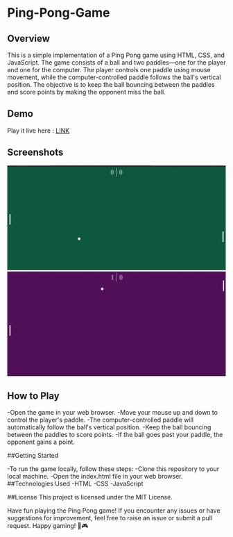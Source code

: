 # Ping-Pong-Game

## Overview
This is a simple implementation of a Ping Pong game using HTML, CSS, and JavaScript. The game consists of a ball and two paddles—one for the player and one for the computer. The player controls one paddle using mouse movement, while the computer-controlled paddle follows the ball's vertical position. The objective is to keep the ball bouncing between the paddles and score points by making the opponent miss the ball.

## Demo
Play it live here : [LINK](https://ping-pong-game-alpha.vercel.app/)


## Screenshots

![Start Screen](images/pp1.jpg)
![Game Screen](images/pp2.jpg)


## How to Play
-Open the game in your web browser.
-Move your mouse up and down to control the player's paddle.
-The computer-controlled paddle will automatically follow the ball's vertical position.
-Keep the ball bouncing between the paddles to score points.
-If the ball goes past your paddle, the opponent gains a point.

##Getting Started

-To run the game locally, follow these steps:
-Clone this repository to your local machine.
-Open the index.html file in your web browser.
##Technologies Used
-HTML
-CSS
-JavaScript


##License
This project is licensed under the MIT License.

Have fun playing the Ping Pong game! If you encounter any issues or have suggestions for improvement, feel free to raise an issue or submit a pull request. Happy gaming! 🏓🎮
